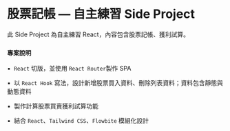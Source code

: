 # 股票記帳 — 自主練習 Side Project

此 Side Project 為自主練習 React，內容包含股票記帳、獲利試算。

### `專案說明`

▪  `React` 切版，並使用 `React Router`製作 SPA<br>  

▪  以 `React Hook` 寫法，設計新增股票買入資料、刪除列表資料；資料包含靜態與動態資料<br>  

▪  製作計算股票買賣獲利試算功能<br>  

▪  結合 `React`、`Tailwind CSS`、`Flowbite` 模組化設計



